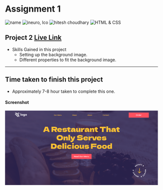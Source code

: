# Assignment 1

![name](https://img.shields.io/badge/Omkar--Gujja-OG)
![ineuro, lco](https://img.shields.io/badge/iNeuron-LCO-green)
![hitesh choudhary](https://img.shields.io/badge/Hitesh--Choudhary-Full--stack--JS--bootcamp-red)
![HTML & CSS](https://img.shields.io/badge/HTML-CSS-orange)

## Project 2 [Live Link](https://62e2b86763dac34141a6bfbb--admirable-dragon-4d73f0.netlify.app/)

-   Skills Gained in this project
    -   Setting up the background image.
    -   Different properties to fit the background image.

---

## Time taken to finish this project

-   Approximately 7-8 hour taken to complete this one.

#### Screenshot

![Desktop](./ss/preview.png)

